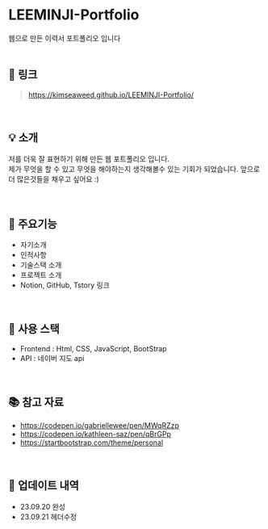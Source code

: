# LEEMINJI-Portfolio
웹으로 만든 이력서 포트폴리오 입니다
<br><br>

## 🔗 링크
> https://kimseaweed.github.io/LEEMINJI-Portfolio/
<br>

## 💡 소개
저를 더욱 잘 표현하기 위해 만든 웹 포트폴리오 입니다.<br>
제가 무엇을 할 수 있고 무엇을 해야하는지 생각해볼수 있는 기회가 되었습니다.
앞으로 더 많은것들을 채우고 싶어요 :) 
<br><br><br>
## 📜 주요기능
* 자기소개
* 인적사항
* 기술스택 소개
* 프로젝트 소개
* Notion, GitHub, Tstory 링크
<br>

## 🔧 사용 스택
* Frontend : Html, CSS, JavaScript, BootStrap
* API : 네이버 지도 api
<br>

## 📚 참고 자료 
* https://codepen.io/gabriellewee/pen/MWqRZzp
* https://codepen.io/kathleen-saz/pen/qBrGPp
* https://startbootstrap.com/theme/personal
<br>

## 📰 업데이트 내역
* 23.09.20 완성
* 23.09.21 헤더수정
